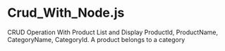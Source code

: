 # Crud_With_Node.js
CRUD Operation With Product List and Display ProductId, ProductName, CategoryName, CategoryId. A product belongs to a category
